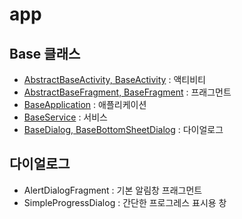 # app

## Base 클래스

- [AbstractBaseActivity, BaseActivity](./activity.md) : 액티비티
- [AbstractBaseFragment, BaseFragment](./fragment.md) : 프래그먼트
- [BaseApplication](./application.md) : 애플리케이션
- [BaseService](./service.md) : 서비스
- [BaseDialog, BaseBottomSheetDialog](./dialog.md) : 다이얼로그

## 다이얼로그

- AlertDialogFragment : 기본 알림창 프래그먼트
- SimpleProgressDialog : 간단한 프로그레스 표시용 창
